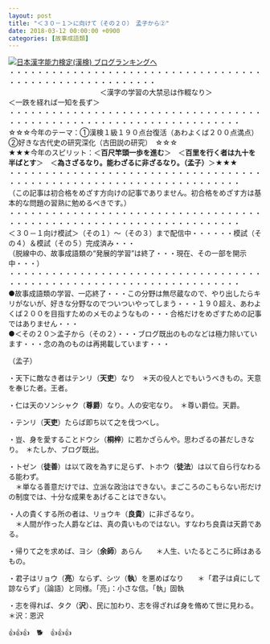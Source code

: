 ```yaml
---
layout: post
title: "＜３０－１＞に向けて（その２０）　孟子から②"
date: 2018-03-12 00:00:00 +0900
categories: [故事成語類]
---
```


[![](/syuusyuu9701/assets/images/＜３０－１＞に向けて（その２０）-孟子から②-br_c_3028_1.gif)](http://blog.with2.net/link.php?1659096:3028 "日本漢字能力検定(漢検) ブログランキングへ")[日本漢字能力検定(漢検) ブログランキングへ](http://blog.with2.net/link.php?1659096:3028)  
・・・・・・・・・・・・・・・・・・・・・・・・・・・・・・・・・・・・・・・・・・・・・・・・・・・・・・・・・  
　　　　　　　　　　　　　＜漢字の学習の大禁忌は作輟なり＞　　　　　　　　　＜一跌を経れば一知を長ず＞  
・・・・・・・・・・・・・・・・・・・・・・・・・・・・・・・・・・・・・・・・・・・・・・・・・・・・・・・・・・・・・・・・・・・・・  
☆☆☆今年のテーマ：①漢検１級１９０点台復活（あわよくば２００点満点）　②好きな古代史の研究深化（古田説の研究）　☆☆☆  
★★★今年のスピリット：＜**百尺竿頭一歩を進む**＞　＜**百里を行く者は九十を半ばとす**＞　＜**為さざるなり。能わざるに非ざるなり。（孟子）**＞★★★  
・・・・・・・・・・・・・・・・・・・・・・・・・・・・・・・・・・・・・・・・・・・・・・・・・・・・・・・・・・・・・・・・・・・・・  
（この記事は初合格をめざす方向けの記事でありません。初合格をめざす方は基本的な問題の習熟に勉めるべきです。）  
・・・・・・・・・・・・・・・・・・・・・・・・・・・・・・・・・・・・・・・・・・・・・・・・・・・・・・・・・・・・・・・・・・・・・  
＜３０－１向け模試＞（その１）～（その３）まで配信中・・・・・・模試（その４）＆模試（その５）完成済み・・・  
（脱線中の、故事成語類の“発展的学習”は終了・・・現在、その一部を開示中・・・）  
・・・・・・・・・・・・・・・・・・・・・・・・・・・・・・・・・・・・・・・・・・・・・・・・・・・・・・・・・・・・・・・・・・・・・  
●故事成語類の学習、一応終了・・・この分野は無尽蔵なので、やり出したらキリがないが、好きな分野なのでついついやってしまう・・・１９０超え、あわよくば２００を目指すためのメモのようなもの・・・合格だけをめざすための記事ではありません・・・  
●＜その２０＞孟子から（その２）・・・ブログ既出のものなどは極力除いています・・・念の為のものは再掲載しています・・・  
  
（孟子）  
  
・天下に敵なき者はテンリ（**天吏**）なり　＊天の役人とでもいうべきもの。天意を奉じた者。王者。  
  
・仁は天のソンシャク（**尊爵**）なり。人の安宅なり。　＊尊い爵位。天爵。  
  
・テンリ（**天吏**）たらば即ち以て之を伐つべし。  
  
・豈、身を愛することドウシ（**桐梓**）に若かざらんや。思わざるの甚だしきなり。　＊たしか、ブログ既出。  
  
・トゼン（**徒善**）は以て政を為すに足らず、トホウ（**徒法**）は以て自ら行なわるる能わず。  
　＊単なる善意だけでは、立派な政治はできない。まごころのこもらない形だけの制度では、十分な成果をあげることはできない。  
  
・人の貴くする所の者は、リョウキ（**良貴**）に非ざるなり。  
　＊人間が作った人爵などは、真の貴いものではない。すなわち良貴は天爵である。  
  
・帰りて之を求めば、ヨシ（**余師**）あらん　　＊人生、いたるところに師はあるもの。  
  
・君子はリョウ（**亮**）ならず、シツ（**執**）を悪めばなり　　＊「君子は貞にして諒ならず」（論語）と同様。「亮」：小さな信。「執」固執  
  
・志を得れば、タク（**沢**）、民に加わり、志を得ざれば身を脩めて世に見わる。＊沢：恩沢  
  
👍👍👍　🐕　👍👍👍